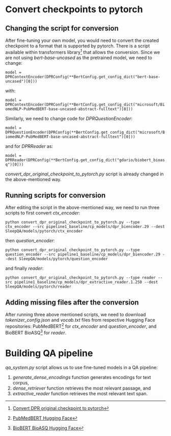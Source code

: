 # Convert checkpoints to pytorch

## Changing the script for conversion

After fine-tuning your own model, you would need to convert the created checkpoint to a format that is supported by pytorch. There is a script available within transformers library[^1] that allows the conversion. Since we are not using *bert-base-uncased* as the pretrained model, we need to change:

`
model = DPRContextEncoder(DPRConfig(**BertConfig.get_config_dict("bert-base-uncased")[0]))
`

with:

`
model = DPRContextEncoder(DPRConfig(**BertConfig.get_config_dict("microsoft/BiomedNLP-PubMedBERT-base-uncased-abstract-fulltext")[0]))
`

Similarly, we need to change code for *DPRQuestionEncoder*:

`
model = DPRQuestionEncoder(DPRConfig(**BertConfig.get_config_dict("microsoft/BiomedNLP-PubMedBERT-base-uncased-abstract-fulltext")[0]))
`

and for *DPRReader* as:

`
model = DPRReader(DPRConfig(**BertConfig.get_config_dict("gdario/biobert_bioasq")[0]))
`

*convert_dpr_original_checkpoint_to_pytorch.py* script is already changed in the above-mentioned way.

## Running scripts for conversion

After editing the script in the above-mentioned way, we need to run three scripts to first convert *ctx_encoder*:

```
python convert_dpr_original_checkpoint_to_pytorch.py --type ctx_encoder --src pipeline1_baseline/cp_models/dpr_biencoder.29 --dest SleepQA/models/pytorch/ctx_encoder
```

then *question_encoder*:

```
python convert_dpr_original_checkpoint_to_pytorch.py --type question_encoder --src pipeline1_baseline/cp_models/dpr_biencoder.29 --dest SleepQA/models/pytorch/question_encoder
```

and finally *reader*:

```
python convert_dpr_original_checkpoint_to_pytorch.py --type reader --src pipeline1_baseline/cp_models/dpr_extractive_reader.1.250 --dest SleepQA/models/pytorch/reader
```

## Adding missing files after the conversion

After running three above mentioned scripts, we need to download *tokenizer_config.json* and *vocab.txt* files from respective Hugging Face repositories: PubMedBERT[^2] for *ctx_encoder* and *question_encoder*, and BioBERT BioASQ[^3] for *reader*.


# Building QA pipeline

*qa_system.py* script allows us to use fine-tuned models in a QA pipeline:
1. *generate_dense_encodings* function generates encodings for text corpus,
2. *dense_retriever* function retrieves the most relevant passage, and
3. *extractive_reader* function retrieves the most relevant text span.


[^1]: [Convert DPR original checkpoint to pytorch](https://github.com/huggingface/transformers/blob/main/src/transformers/models/dpr/convert_dpr_original_checkpoint_to_pytorch.py)
[^2]: [PubMedBERT Hugging Face](https://huggingface.co/microsoft/BiomedNLP-PubMedBERT-base-uncased-abstract-fulltext/tree/main)
[^3]: [BioBERT BioASQ Hugging Face](https://huggingface.co/gdario/biobert_bioasq/tree/main)
